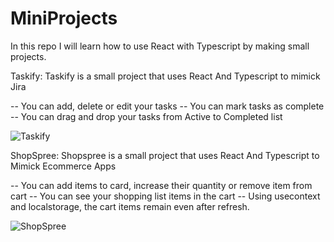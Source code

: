 # MiniProjects
  In this repo I will learn how to use React with Typescript by making small projects.
  
Taskify: 
  Taskify is a small project that uses React And Typescript to mimick Jira

-- You can add, delete or edit your tasks
-- You can mark tasks as complete
-- You can drag and drop your tasks from Active to Completed list

![Taskify](https://github.com/chelceacalin/MiniProjects/assets/76866499/0423f805-2be8-43a8-82c8-e61f6b644c35)


ShopSpree: 
  Shopspree is a small project that uses React And Typescript to Mimick Ecommerce Apps

-- You can add items to card, increase their quantity or remove item from cart
-- You can see your shopping list items in the cart
-- Using usecontext and localstorage, the cart items remain even after refresh.

![ShopSpree](https://github.com/chelceacalin/MiniProjects/assets/76866499/02a9ff78-f49f-4f58-9472-d9864a9eac9a)
